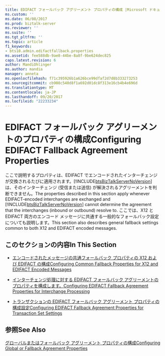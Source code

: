 ```yaml
---
title: EDIFACT フォールバック アグリーメント プロパティの構成 |Microsoft ドキュメント
ms.custom: ''
ms.date: 06/08/2017
ms.prod: biztalk-server
ms.reviewer: ''
ms.suite: ''
ms.tgt_pltfrm: ''
ms.topic: article
f1_keywords:
- bts10.admin.edifactfallback.properties
ms.assetid: fee588db-9ae8-44be-8a8f-9be624dec825
caps.latest.revision: 6
author: MandiOhlinger
ms.author: mandia
manager: anneta
ms.openlocfilehash: f71c395926b1a626bce99dfaf2d7d8b333273253
ms.sourcegitcommit: cb908c540d8f1a692d01dc8f313e16cb4b4e696d
ms.translationtype: MT
ms.contentlocale: ja-JP
ms.lasthandoff: 09/20/2017
ms.locfileid: "22233234"
---
```

# <a name="configuring-edifact-fallback-agreement-properties"></a><span data-ttu-id="85575-102">EDIFACT フォールバック アグリーメントのプロパティの構成</span><span class="sxs-lookup"><span data-stu-id="85575-102">Configuring EDIFACT Fallback Agreement Properties</span></span>
<span data-ttu-id="85575-103">ここで説明するプロパティは、EDIFACT でエンコードされたインターチェンジが交換されるたびに適用されます。[!INCLUDE[btsBizTalkServerNoVersion](../includes/btsbiztalkservernoversion-md.md)] は、そのインターチェンジ (受信または送信) が解決されるアグリーメントを判断できません。</span><span class="sxs-lookup"><span data-stu-id="85575-103">The properties described in this section apply whenever EDIFACT-encoded interchanges are exchanged and [!INCLUDE[btsBizTalkServerNoVersion](../includes/btsbiztalkservernoversion-md.md)] cannot determine the agreement that the interchanges (inbound or outbound) resolve to.</span></span> <span data-ttu-id="85575-104">ここでは、X12 と EDIFACT 両方のエンコード メッセージに共通する一般的なフォールバック設定についても説明します。</span><span class="sxs-lookup"><span data-stu-id="85575-104">This section also describes general fallback settings common to both X12 and EDIFACT encoded messages.</span></span>  
  
## <a name="in-this-section"></a><span data-ttu-id="85575-105">このセクションの内容</span><span class="sxs-lookup"><span data-stu-id="85575-105">In This Section</span></span>  
  
-   [<span data-ttu-id="85575-106">エンコードされたメッセージの共通フォールバック プロパティの X12 および EDIFACT の構成</span><span class="sxs-lookup"><span data-stu-id="85575-106">Configuring Common Fallback Properties for X12 and EDIFACT Encoded Messages</span></span>](../core/configuring-common-fallback-properties-for-x12-and-edifact-encoded-messages.md)  
  
-   [<span data-ttu-id="85575-107">インターチェンジ処理に対する EDIFACT フォールバック アグリーメントのプロパティを構成します。</span><span class="sxs-lookup"><span data-stu-id="85575-107">Configuring EDIFACT Fallback Agreement Properties for Interchange Processing</span></span>](../core/configuring-edifact-fallback-agreement-properties-for-interchange-processing.md)  
  
-   [<span data-ttu-id="85575-108">トランザクションの EDIFACT フォールバック アグリーメント プロパティの構成設定</span><span class="sxs-lookup"><span data-stu-id="85575-108">Configuring EDIFACT Fallback Agreement Properties for Transaction Set Settings</span></span>](../core/configuring-edifact-fallback-agreement-properties-for-transaction-set-settings.md)  
  
## <a name="see-also"></a><span data-ttu-id="85575-109">参照</span><span class="sxs-lookup"><span data-stu-id="85575-109">See Also</span></span>  
 [<span data-ttu-id="85575-110">グローバルまたはフォールバック アグリーメント プロパティの構成</span><span class="sxs-lookup"><span data-stu-id="85575-110">Configuring Global or Fallback Agreement Properties</span></span>](../core/configuring-global-or-fallback-agreement-properties.md)